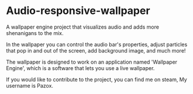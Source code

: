 # Audio-responsive-wallpaper
A wallpaper engine project that visualizes audio and adds more shenanigans to the mix.

In the wallpaper you can control the audio bar's properties, adjust particles that pop in and out of the screen, add background image, and much more!

The wallpaper is designed to work on an application named 'Wallpaper Engine', which is a software that lets you use a live wallpaper.

If you would like to contribute to the project, you can find me on steam, My username is Pazox.

